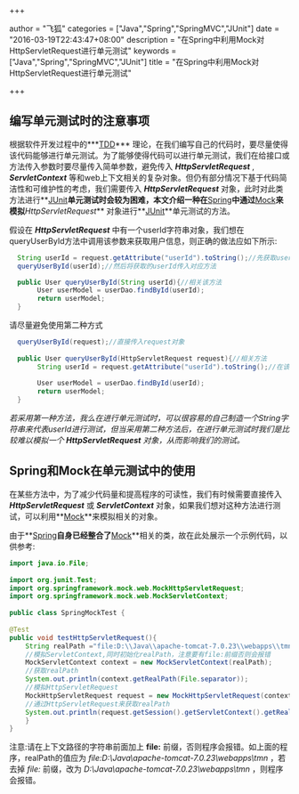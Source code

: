 +++

author = "飞狐"
categories = ["Java","Spring","SpringMVC","JUnit"]
date = "2016-03-19T22:43:47+08:00"
description = "在Spring中利用Mock对HttpServletRequest进行单元测试"
keywords = ["Java","Spring","SpringMVC","JUnit"]
title = "在Spring中利用Mock对HttpServletRequest进行单元测试"

+++

## 编写单元测试时的注意事项
根据软件开发过程中的***[TDD](https://en.wikipedia.org/wiki/Test-driven_development)*** 理论，在我们编写自己的代码时，要尽量使得该代码能够进行单元测试。为了能够使得代码可以进行单元测试，我们在给接口或方法传入参数时要尽量传入简单参数，避免传入 ***HttpServletRequest*** , ***ServletContext*** 等和web上下文相关的复杂对象。但仍有部分情况下基于代码简洁性和可维护性的考虑，我们需要传入 ***HttpServletRequest*** 对象，此时对此类方法进行**[JUnit](http://junit.org/)**单元测试时会较为困难，本文介绍一种在**[Spring](https://spring.io/)**中通过**[Mock](http://mockito.org/)**来模拟***HttpServletRequest*** 对象进行**[JUnit](http://junit.org/)**单元测试的方法。

<!--more-->
 
假设在 ***HttpServletRequest*** 中有一个userId字符串对象，我们想在queryUserById方法中调用该参数来获取用户信息，则正确的做法应如下所示:
```java
  String userId = request.getAttribute("userId").toString();//先获取userId对象
  queryUserById(userId);//然后将获取的userId传入对应方法

  public User queryUserById(String userId){//相关该方法
       User userModel = userDao.findById(userId);
       return userModel;
  }  
```
请尽量避免使用第二种方式
```java
  queryUserById(request);//直接传入request对象
  
  public User queryUserById(HttpServletRequest request){//相关方法
       String userId = request.getAttribute("userId").toString();//在该方法内部获取userId
 
       User userModel = userDao.findById(userId);
       return userModel;
  }  
```
*若采用第一种方法，我么在进行单元测试时，可以很容易的自己制造一个String字符串来代表userId进行测试，但当采用第二种方法后，在进行单元测试时我们是比较难以模拟一个 **HttpServletRequest** 对象，从而影响我们的测试。*

## Spring和Mock在单元测试中的使用
在某些方法中，为了减少代码量和提高程序的可读性，我们有时候需要直接传入 ***HttpServletRequest*** 或 ***ServletContext*** 对象，如果我们想对这种方法进行测试，可以利用**[Mock](http://mockito.org/)**来模拟相关的对象。
 
由于**[Spring](https://spring.io/)**自身已经整合了**[Mock](http://mockito.org/)**相关的类，故在此处展示一个示例代码，以供参考:
```java
import java.io.File;
 
import org.junit.Test;
import org.springframework.mock.web.MockHttpServletRequest;
import org.springframework.mock.web.MockServletContext;
 
public class SpringMockTest {
 
@Test
public void testHttpServletRequest(){
	String realPath ="file:D:\\Java\\apache-tomcat-7.0.23\\webapps\\tmn";
	//模拟ServletContext,同时初始化realPath，注意要有file:前缀否则会报错
	MockServletContext context = new MockServletContext(realPath);
	//获取realPath
	System.out.println(context.getRealPath(File.separator));
	//模拟HttpServletRequest
	MockHttpServletRequest request = new MockHttpServletRequest(context);
	//通过HttpServletRequest来获取realPath
	System.out.println(request.getSession().getServletContext().getRealPath(File.separator));
	}
}
```
注意:请在上下文路径的字符串前面加上 **file:** 前缀，否则程序会报错。如上面的程序，realPath的值应为 *file:D:\\Java\\apache-tomcat-7.0.23\\webapps\\tmn* ，若去掉 *file:* 前缀，改为 *D:\\Java\\apache-tomcat-7.0.23\\webapps\\tmn* ，则程序会报错。